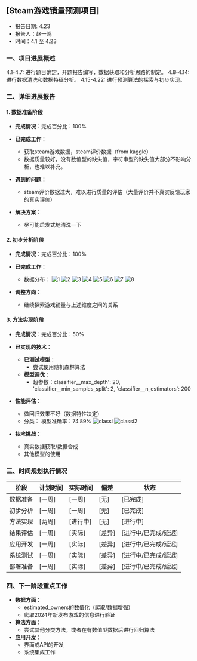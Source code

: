 ## [Steam游戏销量预测项目]

- 报告日期: 4.23
- 报告人：赵一鸣
- 时间：4.1 至 4.23

### 一、项目进展概述

4.1-4.7: 进行题目确定，开题报告编写，数据获取和分析思路的制定。
4.8-4.14: 进行数据清洗和数据特征分析。
4.15-4.22: 进行预测算法的探索与初步实现。

### 二、详细进展报告

#### 1. 数据准备阶段

- **完成情况**：完成百分比：100%
- **已完成工作**：
	- 获取steam游戏数据，steam评价数据（from kaggle）
	- 数据质量较好，没有数值型的缺失值，字符串型的缺失值大部分不影响分析，也难以补充。
	
- **遇到的问题**：
	- steam评价数据过大，难以进行质量的评估（大量评价并不真实反馈玩家的真实评价）
- **解决方案**：
	- 尽可能启发式地清洗一下

#### 2. 初步分析阶段

- **完成情况**：完成百分比：100%
- **已完成工作**：
	- 数据分布：
	![1](project/results/figures/discount_distribution.png)
	![2](project/results/figures/language_count.png)
	![3](project/results/figures/metacritic_distribution.png)
	![4](project/results/figures/os_support.png)
	![5](project/results/figures/ownership_distribution.png)
	![6](project/results/figures/price_distribution.png)
	![7](project/results/figures/release_year_distribution.png)
	![8](project/results/figures/review_ratio.png)
	
- **调整方向**：
  - 继续探索游戏销量与上述维度之间的关系

#### 3. 方法实现阶段

- **完成情况**：完成百分比：50%
- **已实现的技术**：
	- **已测试模型**：
		- 尝试使用随机森林算法
	- **模型调优**：
		- 超参数：classifier__max_depth': 20, 'classifier__min_samples_split': 2, 'classifier__n_estimators': 200

- **性能评估**：
	- 做回归效果不好（数据特性决定）
	- 分类：
	模型准确率：74.89%
	![classi](project/results/classification/confusion_matrix.png)
	![classi2](project/results/classification/feature_importance.png)
- **技术挑战**：
	- 真实数据获取/数据合成
	- 其他模型的使用



### 三、时间规划执行情况

| 阶段     | 计划时间 | 实际时间 | 偏差   | 状态                 |
| -------- | -------- | -------- | ------ | -------------------- |
| 数据准备 | [一周]   | [一周]   | [无] | [已完成] |
| 初步分析 | [一周]   | [一周]   | [无] | [已完成] |
| 方法实现 | [两周]   | [进行中]   | [无] | [进行中] |
| 结果评估 | [一周]   | [实际]   | [差异] | [进行中/已完成/延迟] |
| 应用开发 | [一周]   | [实际]   | [差异] | [进行中/已完成/延迟] |
| 系统测试 | [一周]   | [实际]   | [差异] | [进行中/已完成/延迟] |
| 部署准备 | [一周]   | [实际]   | [差异] | [进行中/已完成/延迟] |


### 四、下一阶段重点工作

- **数据方面**：
	- estimated_owners的数值化（爬取/数据增强）
	- 爬取2024年新发布游戏的信息进行验证
- **算法方面**：
	- 尝试其他分类方法，或者在有数值型数据后进行回归算法
- **应用开发**：
	- 界面或API的开发
	- 系统集成工作